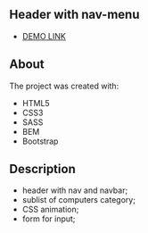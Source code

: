 ## Header with nav-menu

- [DEMO LINK](https://leonbohdan.github.io/header-html-css/)

## About

The project was created with:

- HTML5
- CSS3
- SASS
- BEM
- Bootstrap

## Description

 - header with nav and navbar;
 - sublist of computers category;
 - CSS animation;
 - form for input;
